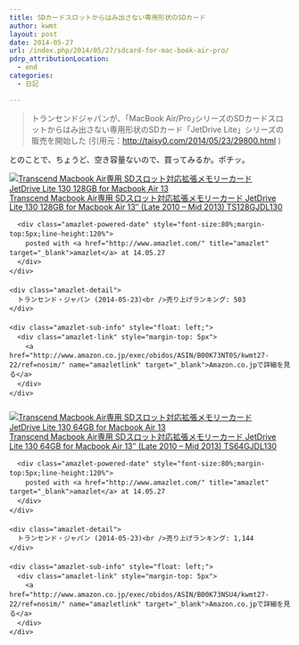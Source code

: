 ```yaml
---
title: SDカードスロットからはみ出さない専用形状のSDカード
author: kwmt
layout: post
date: 2014-05-27
url: /index.php/2014/05/27/sdcard-for-mac-book-air-pro/
pdrp_attributionLocation:
  - end
categories:
  - 日記

---
```

> トランセンドジャパンが、｢MacBook Air/Pro｣シリーズのSDカードスロットからはみ出さない専用形状のSDカード「JetDrive Lite」シリーズの販売を開始した (引用元：<http://taisy0.com/2014/05/23/29800.html> ) 

とのことで、ちょうど、空き容量ないので、買ってみるか。ポチッ。 

<div class="amazlet-box" style="margin-bottom:0px;">
  <div class="amazlet-image" style="float:left;margin:0px 12px 1px 0px;">
    <a href="http://www.amazon.co.jp/exec/obidos/ASIN/B00K73NT0S/kwmt27-22/ref=nosim/" name="amazletlink" target="_blank"><img src="http://ecx.images-amazon.com/images/I/41ocZnObcgL._SL160_.jpg" alt="Transcend Macbook Air専用 SDスロット対応拡張メモリーカード JetDrive Lite 130 128GB for Macbook Air 13" (Late 2010 - Mid 2013) TS128GJDL130" style="border: none;" /></a>
  </div>
  
  <div class="amazlet-info" style="line-height:120%; margin-bottom: 10px">
    <div class="amazlet-name" style="margin-bottom:10px;line-height:120%">
      <a href="http://www.amazon.co.jp/exec/obidos/ASIN/B00K73NT0S/kwmt27-22/ref=nosim/" name="amazletlink" target="_blank">Transcend Macbook Air専用 SDスロット対応拡張メモリーカード JetDrive Lite 130 128GB for Macbook Air 13&#8243; (Late 2010 &#8211; Mid 2013) TS128GJDL130</a> 
      
      <div class="amazlet-powered-date" style="font-size:80%;margin-top:5px;line-height:120%">
        posted with <a href="http://www.amazlet.com/" title="amazlet" target="_blank">amazlet</a> at 14.05.27
      </div>
    </div>
    
    <div class="amazlet-detail">
      トランセンド・ジャパン (2014-05-23)<br />売り上げランキング: 503
    </div>
    
    <div class="amazlet-sub-info" style="float: left;">
      <div class="amazlet-link" style="margin-top: 5px">
        <a href="http://www.amazon.co.jp/exec/obidos/ASIN/B00K73NT0S/kwmt27-22/ref=nosim/" name="amazletlink" target="_blank">Amazon.co.jpで詳細を見る</a>
      </div>
    </div>
  </div>
  
  <div class="amazlet-footer" style="clear: left">
  </div>
</div>

<div class="amazlet-box" style="margin-bottom:0px;">
  <div class="amazlet-image" style="float:left;margin:0px 12px 1px 0px;">
    <a href="http://www.amazon.co.jp/exec/obidos/ASIN/B00K73NSU4/kwmt27-22/ref=nosim/" name="amazletlink" target="_blank"><img src="http://ecx.images-amazon.com/images/I/41E1yf5NRNL._SL160_.jpg" alt="Transcend Macbook Air専用 SDスロット対応拡張メモリーカード JetDrive Lite 130 64GB for Macbook Air 13" (Late 2010 - Mid 2013) TS64GJDL130" style="border: none;" /></a>
  </div>
  
  <div class="amazlet-info" style="line-height:120%; margin-bottom: 10px">
    <div class="amazlet-name" style="margin-bottom:10px;line-height:120%">
      <a href="http://www.amazon.co.jp/exec/obidos/ASIN/B00K73NSU4/kwmt27-22/ref=nosim/" name="amazletlink" target="_blank">Transcend Macbook Air専用 SDスロット対応拡張メモリーカード JetDrive Lite 130 64GB for Macbook Air 13&#8243; (Late 2010 &#8211; Mid 2013) TS64GJDL130</a> 
      
      <div class="amazlet-powered-date" style="font-size:80%;margin-top:5px;line-height:120%">
        posted with <a href="http://www.amazlet.com/" title="amazlet" target="_blank">amazlet</a> at 14.05.27
      </div>
    </div>
    
    <div class="amazlet-detail">
      トランセンド・ジャパン (2014-05-23)<br />売り上げランキング: 1,144
    </div>
    
    <div class="amazlet-sub-info" style="float: left;">
      <div class="amazlet-link" style="margin-top: 5px">
        <a href="http://www.amazon.co.jp/exec/obidos/ASIN/B00K73NSU4/kwmt27-22/ref=nosim/" name="amazletlink" target="_blank">Amazon.co.jpで詳細を見る</a>
      </div>
    </div>
  </div>
  
  <div class="amazlet-footer" style="clear: left">
  </div>
</div>